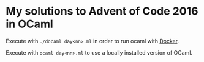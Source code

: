 # My solutions to Advent of Code 2016 in OCaml

Execute with `./docaml day<nn>.ml` in order
to run ocaml with [Docker](https://www.docker.com).

Execute with `ocaml day<nn>.ml` to use a locally installed
version of OCaml.
